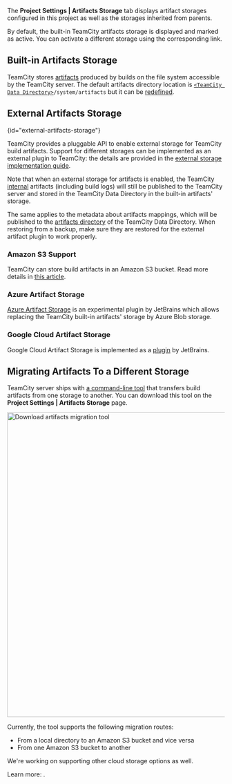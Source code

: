 [//]: # (title: Configuring Artifacts Storage)
[//]: # (auxiliary-id: Configuring Artifacts Storage)

The __Project Settings | Artifacts Storage__ tab displays artifact storages configured in this project as well as the storages inherited from parents. 

By default, the built-in TeamCity artifacts storage is displayed and marked as active. You can activate a different storage using the corresponding link.

## Built-in Artifacts Storage

TeamCity stores [artifacts](build-artifact.md) produced by builds on the file system accessible by the TeamCity server. The default artifacts directory location is [`<TeamCity Data Directory>`](teamcity-data-directory.md)`/system/artifacts` but it can be [redefined](teamcity-configuration-and-maintenance.md).

## External Artifacts Storage
{id="external-artifacts-storage"}

TeamCity provides a pluggable API to enable external storage for TeamCity build artifacts. Support for different storages can be implemented as an external plugin to TeamCity: the details are provided in the [external storage implementation guide](https://plugins.jetbrains.com/docs/teamcity/external-storage-implementation-guide.html).

Note that when an external storage for artifacts is enabled, the TeamCity [internal](build-artifact.md#Hidden+Artifacts) artifacts (including build logs) will still be published to the TeamCity server and stored in the TeamCity Data Directory in the built-in artifacts' storage.

The same applies to the metadata about artifacts mappings, which will be published to the [artifacts directory](teamcity-configuration-and-maintenance.md) of the TeamCity Data Directory. When restoring from a backup, make sure they are restored for the external artifact plugin to work properly.

### Amazon S3 Support
<anchor name="AmazonS3Support"/>

TeamCity can store build artifacts in an Amazon S3 bucket. Read more details in [this article](storing-build-artifacts-in-amazon-s3.md).


### Azure Artifact Storage

[Azure Artifact Storage](https://plugins.jetbrains.com/plugin/9617-azure-artifact-storage) is an experimental plugin by JetBrains which allows replacing the TeamCity built-in artifacts' storage by Azure Blob storage. 

### Google Cloud Artifact Storage

Google Cloud Artifact Storage is implemented as a [plugin](https://plugins.jetbrains.com/plugin/9634-google-artifact-storage) by JetBrains.





## Migrating Artifacts To a Different Storage
<anchor name="migratingArtifactsToS3"/>

<snippet id="artifactMigrationToS3">

TeamCity server ships with [a command-line tool](artifacts-migration-tool.md) that transfers build artifacts from one storage to another. You can download this tool on the __Project Settings | Artifacts Storage__ page.

<img src="dk-downloadAMTool.png" width="706" alt="Download artifacts migration tool"/>

Currently, the tool supports the following migration routes:

* From a local directory to an Amazon S3 bucket and vice versa
* From one Amazon S3 bucket to another

We're working on supporting other cloud storage options as well.

Learn more: [](artifacts-migration-tool.md).

</snippet>



